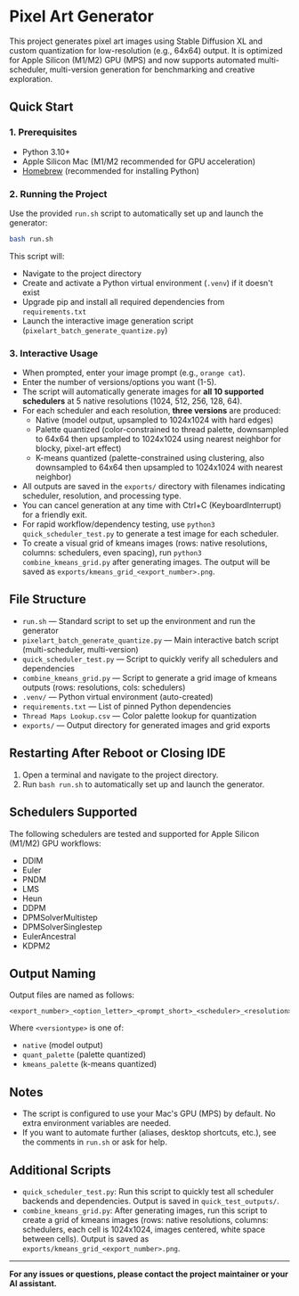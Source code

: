 # Pixel Art Generator

This project generates pixel art images using Stable Diffusion XL and custom quantization for low-resolution (e.g., 64x64) output. It is optimized for Apple Silicon (M1/M2) GPU (MPS) and now supports automated multi-scheduler, multi-version generation for benchmarking and creative exploration.

## Quick Start

### 1. Prerequisites
- Python 3.10+
- Apple Silicon Mac (M1/M2 recommended for GPU acceleration)
- [Homebrew](https://brew.sh/) (recommended for installing Python)

### 2. Running the Project

Use the provided `run.sh` script to automatically set up and launch the generator:

```bash
bash run.sh
```

This script will:
- Navigate to the project directory
- Create and activate a Python virtual environment (`.venv`) if it doesn't exist
- Upgrade pip and install all required dependencies from `requirements.txt`
- Launch the interactive image generation script (`pixelart_batch_generate_quantize.py`)

### 3. Interactive Usage
- When prompted, enter your image prompt (e.g., `orange cat`).
- Enter the number of versions/options you want (1-5).
- The script will automatically generate images for **all 10 supported schedulers** at 5 native resolutions (1024, 512, 256, 128, 64).
- For each scheduler and each resolution, **three versions** are produced:
  - Native (model output, upsampled to 1024x1024 with hard edges)
  - Palette quantized (color-constrained to thread palette, downsampled to 64x64 then upsampled to 1024x1024 using nearest neighbor for blocky, pixel-art effect)
  - K-means quantized (palette-constrained using clustering, also downsampled to 64x64 then upsampled to 1024x1024 with nearest neighbor)
- All outputs are saved in the `exports/` directory with filenames indicating scheduler, resolution, and processing type.
- You can cancel generation at any time with Ctrl+C (KeyboardInterrupt) for a friendly exit.
- For rapid workflow/dependency testing, use `python3 quick_scheduler_test.py` to generate a test image for each scheduler.
- To create a visual grid of kmeans images (rows: native resolutions, columns: schedulers, even spacing), run `python3 combine_kmeans_grid.py` after generating images. The output will be saved as `exports/kmeans_grid_<export_number>.png`.

## File Structure
- `run.sh` — Standard script to set up the environment and run the generator
- `pixelart_batch_generate_quantize.py` — Main interactive batch script (multi-scheduler, multi-version)
- `quick_scheduler_test.py` — Script to quickly verify all schedulers and dependencies
- `combine_kmeans_grid.py` — Script to generate a grid image of kmeans outputs (rows: resolutions, cols: schedulers)
- `.venv/` — Python virtual environment (auto-created)
- `requirements.txt` — List of pinned Python dependencies
- `Thread Maps Lookup.csv` — Color palette lookup for quantization
- `exports/` — Output directory for generated images and grid exports

## Restarting After Reboot or Closing IDE
1. Open a terminal and navigate to the project directory.
2. Run `bash run.sh` to automatically set up and launch the generator.

## Schedulers Supported
The following schedulers are tested and supported for Apple Silicon (M1/M2) GPU workflows:
- DDIM
- Euler
- PNDM
- LMS
- Heun
- DDPM
- DPMSolverMultistep
- DPMSolverSinglestep
- EulerAncestral
- KDPM2

## Output Naming
Output files are named as follows:
```
<export_number>_<option_letter>_<prompt_short>_<scheduler>_<resolution>x_<versiontype>.png
```
Where `<versiontype>` is one of:
- `native` (model output)
- `quant_palette` (palette quantized)
- `kmeans_palette` (k-means quantized)

## Notes
- The script is configured to use your Mac's GPU (MPS) by default. No extra environment variables are needed.
- If you want to automate further (aliases, desktop shortcuts, etc.), see the comments in `run.sh` or ask for help.

## Additional Scripts
- `quick_scheduler_test.py`: Run this script to quickly test all scheduler backends and dependencies. Output is saved in `quick_test_outputs/`.
- `combine_kmeans_grid.py`: After generating images, run this script to create a grid of kmeans images (rows: native resolutions, columns: schedulers, each cell is 1024x1024, images centered, white space between cells). Output is saved as `exports/kmeans_grid_<export_number>.png`.

---
**For any issues or questions, please contact the project maintainer or your AI assistant.**

